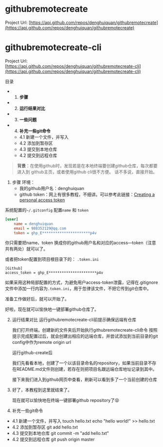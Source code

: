 # githubremotecreate

Project Url: [https://api.github.com/repos/denghuiquan/githubremotecreate](https://api.github.com/repos/denghuiquan/githubremotecreate)

# githubremotecreate-cli

Project Url: [https://api.github.com/repos/denghuiquan/githubremotecreate-cli](https://api.github.com/repos/denghuiquan/githubremotecreate-cli)

目录
- 1. **步骤**
- 2. **运行结果对比**
- 3. **一些问题**
- 4. **补充一些git命令**
  - 4.1 新建一个文件，并写入
  - 4.2 添加到暂存区
  - 4.3 提交到本地仓库
  - 4.2 提交到远程仓库

> **背景**：在使用github时，发现若是在本地终端要创建github仓库，每次都要进入到 github主页，或者使用github cli很不方便。
话不多说，直接开始。


1. 步骤
    环境：
   - 我的github用户名：denghuiquan
   - github token：网上有很多教程，不细讲。可以参考此链接：[Creating a personal access token](https://docs.github.com/cn/authentication/keeping-your-account-and-data-secure/creating-a-personal-access-token)

系统配置的`~/.gitconfig` 配置`name` 和 `token`

```ini
[user]
	name = denghuiquan
	email = 980352129@qq.com
	token = ghp_E**********************p4v
```
你只需要把name、token 换成你的github用户名和对应的access—token（注意共有两处）就可以了。

或者把token配置到项目根目录下的： `.token.ini`
```
[Github]
access_token = ghp_E**********************p4v
```
如果采用这种局部配置的方式，为避免用户access-token泄露，记得在.gitignore文件中添加一行内容为`.token.ini`，用于忽律该文件，不把它传到git仓库中。

准备工作做好后，就可以开始了。

好啦，现在就可以愉快地一键部署github仓库了。

2. 运行结果对比
    运行githubremotecreate-cli前提示确保远端有仓库

    我们打开终端，创建新的文件夹后开始执行githubremotecreate-cli命令
    按照提示完成配置过后，就会创建出相应的远端仓库，并尝试添加到当前目录的git config中作为remote origin url 

    运行github-create后

    我们先看看本地，创建了一个以该目录命名的repository，如果当前目录不存在README.md文件则创建，若存在则把项目名跟远端仓库地址记录到其中。

    接下来我们进入到github网页中查看，刷新可以看到多了一个当前创建的仓库

1. 好了，本教程到这里就结束了。

    现在就可以愉快地在终端一键部署github repository了😝

4. 补充一些git命令
- 4.1 新建一个文件，并写入
    touch hello.txt
    echo "hello world\!" >> hello.txt
- 4.2 添加到暂存区
    git add hello.txt
- 4.3 提交到本地仓库
    git commit -m "add hello.txt"
- 4.2 提交到远程仓库
    git push origin master
